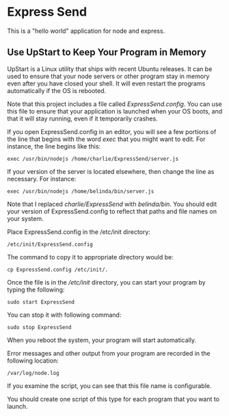 Express Send
============

This is a "hello world" application for node and express.

Use UpStart to Keep Your Program in Memory
------------------------------------------

UpStart is a Linux utility that ships with recent Ubuntu releases. It 
can be used to ensure that your node servers or other program stay in 
memory even after you have closed your shell. It will even restart the 
programs automatically if the OS is rebooted.

Note that this project includes a file called *ExpressSend.config*. 
You can use this file to ensure that your application is launched 
when your OS boots, and that it will stay running, even if it 
temporarily crashes.

If you open ExpressSend.config in an editor, you will see a few 
portions of the line that begins with the word *exec* that you might 
want to edit. For instance, the line begins like this:

	exec /usr/bin/nodejs /home/charlie/ExpressSend/server.js

If your version of the server is located elsewhere, then change
the line as necessary. For instance:

	exec /usr/bin/nodejs /home/belinda/bin/server.js

Note that I replaced *charlie/ExpressSend* with *belinda/bin*. You 
should edit your version of ExpressSend.config to reflect that paths 
and file names on your system.

Place ExpressSend.config in the /etc/init directory:

	/etc/init/ExpressSend.config

The command to copy it to appropriate directory  would be:

	cp ExpressSend.config /etc/init/.

Once the file is in the */etc/init* directory, you can start
your program by typing the following:

	sudo start ExpressSend

You can stop it with following command:

	sudo stop ExpressSend

When you reboot the system, your program will start automatically.

Error messages and other output from your program are recorded in the 
following location:

	/var/log/node.log 
	
If you examine the script, you can see that this file name is 
configurable. 

You should create one script of this type for each program that you 
want to launch.

